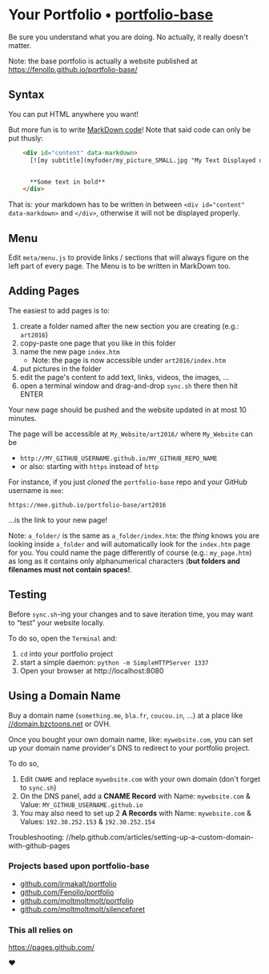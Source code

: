 # Your Portfolio • [portfolio-base](//github.com/fenollp/portfolio-base)

Be sure you understand what you are doing. No actually, it really doesn't matter.

Note: the base portfolio is actually a website published at https://fenollp.github.io/portfolio-base/

## Syntax

You can put HTML anywhere you want!

But more fun is to write [MarkDown code](//help.github.com/articles/github-flavored-markdown)!
Note that said code can only be put thusly:

```html
    <div id="content" data-markdown>
      [![my subtitle](myfoder/my_picture_SMALL.jpg "My Text Displayed on Hover")](myfolder/my_pic_LARGE.jpg)


      **Some text in bold**
    </div>
```

That is: your markdown has to be written in between `<div id="content" data-markdown>` and `</div>`, otherwise it will not be displayed properly.

## Menu

Edit `meta/menu.js` to provide links / sections that will always figure on the left part of every page.
The Menu is to be written in MarkDown too.


## Adding Pages

The easiest to add pages is to:

1. create a folder named after the new section you are creating (e.g.: `art2016`)
1. copy-paste one page that you like in this folder
1. name the new page `index.htm`
    * Note: the page is now accessible under `art2016/index.htm`
1. put pictures in the folder
1. edit the page's content to add text, links, videos, the images, …
1. open a terminal window and drag-and-drop `sync.sh` there then hit ENTER

Your new page should be pushed and the website updated in at most 10 minutes.

The page will be accessible at `My_Website/art2016/` where `My_Website` can be
* `http://MY_GITHUB_USERNAME.github.io/MY_GITHUB_REPO_NAME`
* or also: starting with `https` instead of `http`

For instance, if you just *cloned* the `portfolio-base` repo and your GitHub username is `mee`:

    https://mee.github.io/portfolio-base/art2016

…is the link to your new page!

Note: `a_folder/` is the same as `a_folder/index.htm`: the *thing* knows you are looking inside `a_folder` and will automatically look for the `index.htm` page for you.
You could name the page differently of course (e.g.: `my_page.htm`) as long as it contains only alphanumerical characters (**but folders and filenames must not contain spaces!**.


## Testing

Before `sync.sh`-ing your changes and to save iteration time, you may want to “test” your website locally.

To do so, open the `Terminal` and:

1. `cd` into your portfolio project
1. start a simple daemon: `python -m SimpleHTTPServer 1337`
1. Open your browser at http://localhost:8080


## Using a Domain Name

Buy a domain name (`something.me`, `bla.fr`, `coucou.in`, …) at a place like [//domain.bzctoons.net](//domain.bzctoons.net) or OVH.

Once you bought your own domain name, like: `mywebsite.com`, you can set up your domain name provider's DNS to redirect to your portfolio project.

To do so,

1. Edit `CNAME` and replace `mywebsite.com` with your own domain (don't forget to `sync.sh`)
1. On the DNS panel, add a **CNAME Record** with Name: `mywebsite.com` & Value: `MY_GITHUB_USERNAME.github.io`
1. You may also need to set up 2 **A Records** with Name: `mywebsite.com` & Values: `192.30.252.153` & `192.30.252.154`

Troubleshooting: //help.github.com/articles/setting-up-a-custom-domain-with-github-pages


### Projects based upon portfolio-base

* [github.com/irmakalt/portfolio](http://irmakalt.com)
* [github.com/Fenollo/portfolio](http://gilles.fenoll.me)
* [github.com/moltmoltmolt/portfolio](http://www.mathildefenoll.com)
* [github.com/moltmoltmolt/silenceforet](http://www.silenceforet.com)


### This all relies on

https://pages.github.com/

❤
